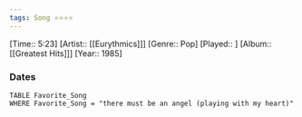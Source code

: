 ```yaml
---
tags: Song ⭐⭐⭐⭐ 
---
```

[Time:: 5:23]
[Artist:: [[Eurythmics]]]
[Genre:: Pop]
[Played:: ]
[Album:: [[Greatest Hits]]]
[Year:: 1985]
### Dates
````dataview
TABLE Favorite_Song
WHERE Favorite_Song = "there must be an angel (playing with my heart)"
````